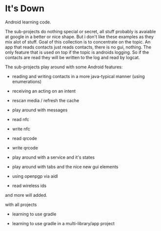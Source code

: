It's Down
=========

Android learning code.

The sub-projects do nothing special or secret, all stuff probably is avaiable
at google in a better or nice shape. But i don't like these examples as they
mix alot of stuff. Goal of this collection is to concentrate on the topic. An
app that reads contacts just reads contacts, there is no gui, nothing. The only
feature that is used on top if the topic is androids logging. So if the
contacts are read they will be written to the log and read by logcat.

The sub-projects play around with some Android features:

 - reading and writing contacts in a more java-typical manner (using enumerations)

 - receiving an acting on an intent

 - rescan media / refresh the cache

 - play around with messages

 - read nfc

 - write nfc

 - read qrcode

 - write qrcode

 - play around with a service and it's states

 - play around with tabs and the nice new gui elements

 - using openpgp via aidl

 - read wireless ids

and more will added.

with all projects

 - learning to use gradle

 - learning to use gradle in a multi-library/app project

